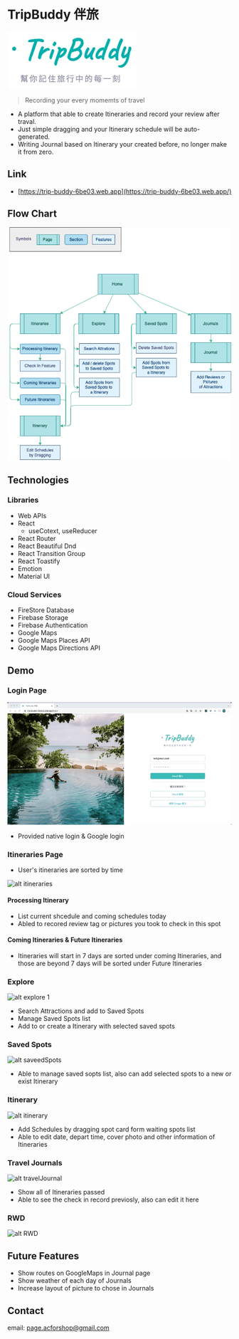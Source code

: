# TripBuddy 伴旅

![alt TripBuddy](./README/Logo.jpg)

> Recording your every momemts of travel

- A platform that able to create Itineraries and record your review after traval.
- Just simple dragging and your Itinerary schedule will be auto-generated.
- Writing Journal based on Itinerary your created before, no longer make it from zero.

## Link

- [https://trip-buddy-6be03.web.app](https://trip-buddy-6be03.web.app/)

## Flow Chart

![alt flow chart](./README/flowChart.drawio.png)

## Technologies

### Libraries

- Web APIs
- React
  - useCotext, useReducer
- React Router
- React Beautiful Dnd
- React Transition Group
- React Toastify
- Emotion
- Material UI

### Cloud Services

- FireStore Database
- Firebase Storage
- Firebase Authentication
- Google Maps
- Google Maps Places API
- Google Maps Directions API

## Demo

### Login Page

![alt login](./README/Login.gif)

- Provided native login & Google login

### Itineraries Page

- User's itineraries are sorted by time

![alt itineraries](./README/itineraries.gif)

#### Processing Itinerary

- List current shcedule and coming schedules today
- Abled to recored review tag or pictures you took to check in this spot

#### Coming Itineraries & Future Itineraries

- Itineraries will start in 7 days are sorted under coming Itineraries, and those are beyond 7 days will be sorted under Future Itineraries

### Explore

![alt explore 1](./README/explore.gif)

- Search Attractions and add to Saved Spots
- Manage Saved Spots list
- Add to or create a Itinerary with selected saved spots

### Saved Spots

![alt saveedSpots](./README/savedSpots.gif)

- Able to manage saved sopts list, also can add selected spots to a new or exist Itinerary

### Itinerary

![alt itinerary](./README/Ititnerary.gif)

- Add Schedules by dragging spot card form waiting spots list
- Able to edit date, depart time, cover photo and other information of Itineraries

### Travel Journals

![alt travelJournal](./README/travelJournal.gif)

- Show all of Itineraries passed
- Able to see the check in record previosly, also can edit it here

### RWD

![alt RWD](./README/RWD.gif)

## Future Features

- Show routes on GoogleMaps in Journal page
- Show weather of each day of Journals
- Increase layout of picture to chose in Journals

## Contact

email: [page.acforshop@gmail.com](mailto:page.acforshop@gmail.com)
